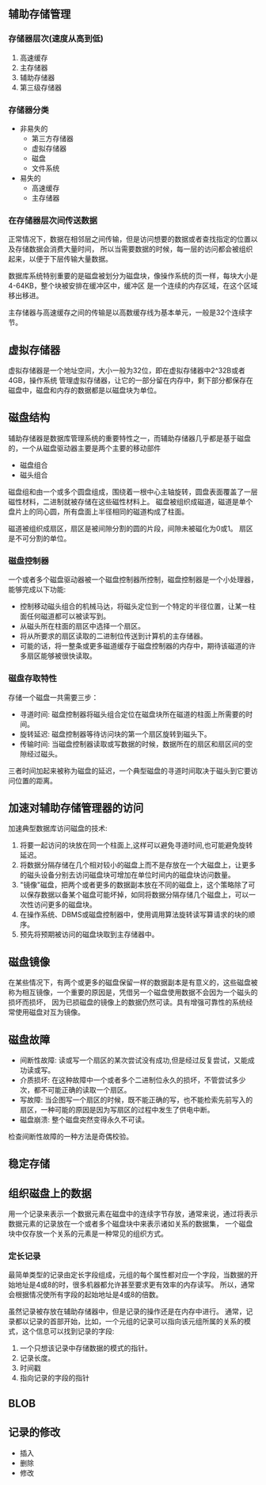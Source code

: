 ## 辅助存储管理
### 存储器层次(速度从高到低)
1. 高速缓存
2. 主存储器
3. 辅助存储器
4. 第三级存储器
### 存储器分类
+ 非易失的
  + 第三方存储器
  + 虚拟存储器
  + 磁盘
  + 文件系统
+ 易失的
  + 高速缓存
  + 主存储器
### 在存储器层次间传送数据
正常情况下，数据在相邻层之间传输，但是访问想要的数据或者查找指定的位置以及存储数据会消费大量时间，
所以当需要数据的时候，每一层的访问都会被组织起来，以便于下层传输大量数据。

数据库系统特别重要的是磁盘被划分为磁盘块，像操作系统的页一样，每块大小是4-64KB，整个块被安排在缓冲区中，缓冲区
是一个连续的内存区域，在这个区域移出移进。

主存储器与高速缓存之间的传输是以高数缓存线为基本单元，一般是32个连续字节。
## 虚拟存储器
虚拟存储器是一个地址空间，大小一般为32位，即在虚拟存储器中2^32B或者4GB，操作系统
管理虚拟存储器，让它的一部分留在内存中，剩下部分都保存在磁盘中，磁盘和内存的数据都是以磁盘块为单位。
## 磁盘结构
辅助存储器是数据库管理系统的重要特性之一，而辅助存储器几乎都是基于磁盘的，一个从磁盘驱动器主要是两个主要的移动部件
+ 磁盘组合
+ 磁头组合

磁盘组和由一个或多个圆盘组成，围绕着一根中心主轴旋转，圆盘表面覆盖了一层磁性材料，二进制就被存储在这些磁性材料上。
磁盘被组织成磁道，磁道是单个盘片上的同心圆，所有盘面上半径相同的磁道构成了柱面。

磁道被组织成扇区，扇区是被间隙分割的圆的片段，间隙未被磁化为0或1。
扇区是不可分割的单位。
### 磁盘控制器
一个或者多个磁盘驱动器被一个磁盘控制器所控制，磁盘控制器是一个小处理器，能够完成以下功能:
+ 控制移动磁头组合的机械马达，将磁头定位到一个特定的半径位置，让某一柱面任何磁道都可以被读写到。
+ 从磁头所在柱面的扇区中选择一个扇区。
+ 将从所要求的扇区读取的二进制位传送到计算机的主存储器。
+ 可能的话，将一整条或更多磁道缓存于磁盘控制器的内存中，期待该磁道的许多扇区能够被很快读取。
### 磁盘存取特性
存储一个磁盘一共需要三步：
+ 寻道时间: 磁盘控制器将磁头组合定位在磁盘块所在磁道的柱面上所需要的时间。
+ 旋转延迟: 磁盘控制器等待访问块的第一个扇区旋转到磁头下。
+ 传输时间: 当磁盘控制器读取或写数据的时候，数据所在的扇区和扇区间的空隙经过磁头。

三者时间加起来被称为磁盘的延迟，一个典型磁盘的寻道时间取决于磁头到它要访问位置的距离。
## 加速对辅助存储管理器的访问
加速典型数据库访问磁盘的技术:
1. 将要一起访问的块放在同一个柱面上,这样可以避免寻道时间,也可能避免旋转延迟。
2. 将数据分隔存储在几个相对较小的磁盘上而不是存放在一个大磁盘上，让更多的磁头设备分别去访问磁盘块可增加在单位时间内的磁盘块访问数量。
3. "镜像"磁盘，把两个或者更多的数据副本放在不同的磁盘上，这个策略除了可以保存数据以备某个磁盘可能坏掉，如同将数据分隔存储几个磁盘上，可以一次性访问更多的磁盘块。
4. 在操作系统、DBMS或磁盘控制器中，使用调用算法旋转读写算请求的块的顺序。
5. 预先将预期被访问的磁盘块取到主存储器中。
## 磁盘镜像
在某些情况下，有两个或更多的磁盘保留一样的数据副本是有意义的，这些磁盘被称为相互镜像，一个重要的原因是，凭借另一个磁盘使用数据不会因为一个磁头的损坏而损坏，
因为已损磁盘的镜像上的数据仍然可读。具有增强可靠性的系统经常使用磁盘对互为镜像。
## 磁盘故障
+ 间断性故障: 读或写一个扇区的某次尝试没有成功,但是经过反复尝试，又能成功读或写。
+ 介质损坏: 在这种故障中一个或者多个二进制位永久的损坏，不管尝试多少次，都不可能正确的读取一个扇区。
+ 写故障: 当企图写一个扇区的时候，既不能正确的写，也不能检索先前写入的扇区，一种可能的原因是因为写扇区的过程中发生了供电中断。
+ 磁盘崩溃: 整个磁盘突然变得永久不可读。

检查间断性故障的一种方法是奇偶校验。
## 稳定存储
## 组织磁盘上的数据
用一个记录来表示一个数据元素在磁盘中的连续字节存放，通常来说，通过将表示数据元素的记录放在一个或者多个磁盘块中来表示诸如关系的数据集，
一个磁盘块中仅存放一个关系的元素是一种常见的组织方式。
### 定长记录
最简单类型的记录由定长字段组成，元组的每个属性都对应一个字段，当数据的开始地址是4或8的时，很多机器都允许甚至要求更有效率的内存读写。
所以，通常会根据情况使所有字段的起始地址是4或8的倍数。

虽然记录被存放在辅助存储器中，但是记录的操作还是在内存中进行。
通常，记录都以记录的首部开始，比如，一个元组的记录可以指向该元组所属的关系的模式，这个信息可以找到记录的字段:
1. 一个只想该记录中存储数据的模式的指针。
2. 记录长度。
3. 时间戳
4. 指向记录的字段的指针

## BLOB
## 记录的修改
+ 插入
+ 删除
+ 修改